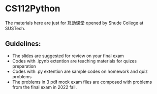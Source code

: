 # CS112Python
The materials here are just for 互助课堂 opened by Shude College at SUSTech.
## Guidelines:
- The slides are suggested for review on your final exam
- Codes with .ipynb extention are teaching materials for quizes preparation
- Codes with .py extention are sample codes on homework and quiz problems
- The problems in 3 pdf mock exam files are composed with problems from the final exam in 2022 fall.
